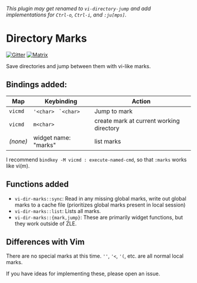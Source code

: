 *This plugin may get renamed to `vi-directory-jump`
and add implementations for
`Ctrl-o`, `Ctrl-i`, and `:ju[mps]`.*

# Directory Marks

[![Gitter](https://badges.gitter.im/zsh-vi-more/community.svg)](https://gitter.im/zsh-vi-more/community?utm_source=badge&utm_medium=badge&utm_campaign=pr-badge)
[![Matrix](https://img.shields.io/matrix/zsh-vi-more_community:gitter.im)](https://matrix.to/#/#zsh-vi-more_community:gitter.im)

Save directories and jump between them
with vi-like marks.

## Bindings added:

| Map | Keybinding | Action |
| --- | --- | --- |
| `vicmd` | `'<char>` ``` `<char>``` | Jump to mark |
| `vicmd` | `m<char>` | create mark at current working directory |
| *(none)* | widget name: "marks" | list marks|

I recommend `bindkey -M vicmd : execute-named-cmd`,
so that `:marks` works like vi(m).

## Functions added

- `vi-dir-marks::sync`: Read in any missing global marks,
write out global marks to a cache file
(prioritizes global marks present in local session)
- `vi-dir-marks::list`: Lists all marks.
- `vi-dir-marks::{mark,jump}`: These are primarily widget functions,
but they work outside of ZLE.

## Differences with Vim

There are no special marks at this time.
`''`, `'<`, `'(`, etc. are all normal local marks.

If you have ideas for implementing these,
please open an issue.

